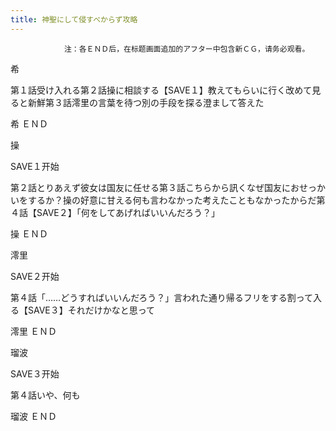 ```yaml
---
title: 神聖にして侵すべからず攻略
---
```


                注：各ＥＮＤ后，在标题画面追加的アフター中包含新ＣＧ，请务必观看。

希

第１話受け入れる第２話操に相談する【SAVE１】教えてもらいに行く改めて見ると新鮮第３話澪里の言葉を待つ別の手段を探る澄まして答えた

希 ＥＮＤ

操

SAVE１开始

第２話とりあえず彼女は国友に任せる第３話こちらから訊くなぜ国友におせっかいをするか？操の好意に甘える何も言わなかった考えたこともなかったからだ第４話【SAVE２】「何をしてあげればいいんだろう？」

操 ＥＮＤ

澪里

SAVE２开始

第４話「……どうすればいいんだろう？」言われた通り帰るフリをする割って入る【SAVE３】それだけかなと思って

澪里 ＥＮＤ

瑠波

SAVE３开始

第４話いや、何も

瑠波 ＥＮＤ
              
